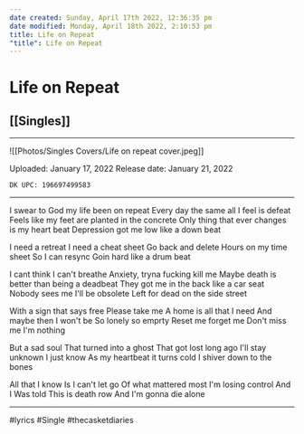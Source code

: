 ```yaml
---
date created: Sunday, April 17th 2022, 12:36:35 pm
date modified: Monday, April 18th 2022, 2:10:53 pm
title: Life on Repeat
"title": Life on Repeat
---
```

# Life on Repeat
## [[Singles]]

---

![[Photos/Singles Covers/Life on repeat cover.jpeg]]

Uploaded: January 17, 2022
Release date: January 21, 2022

`DK UPC: 196697499583`


---

I swear to God my life been on repeat
Every day the same all I feel is defeat
Feels like my feet are planted in the concrete
Only thing that ever changes is my heart beat
Depression got me low like a down beat

I need a retreat
I need a cheat sheet
Go back and delete
Hours on my time sheet
So I can resync
Goin hard like a drum beat

I cant think I can't breathe
Anxiety, tryna fucking kill me
Maybe death is better than being a deadbeat
They got me in the back like a car seat
Nobody sees me
I'll be obsolete
Left for dead on the side street

With a sign that says free
Please take me
A home is all that I need
And maybe then I won't be
So lonely so emprty
Reset me forget me
Don't miss me I'm nothing

But a sad soul
That turned into a ghost
That got lost long ago
I'll stay unknown I just know
As my heartbeat it turns cold
I shiver down to the bones

All that I know
Is I can't let go
Of what mattered most
I'm losing control
And I Was told
This is death row
And I'm gonna die alone

---

#lyrics #Single #thecasketdiaries